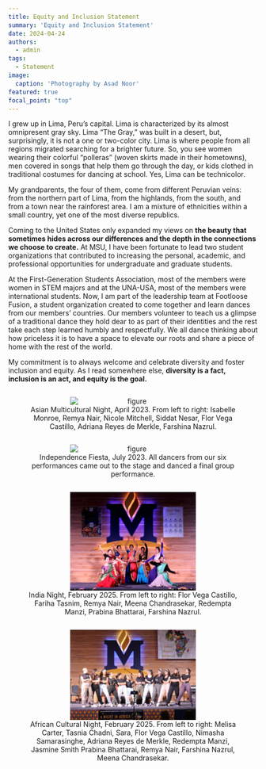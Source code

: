 ```yaml
---
title: Equity and Inclusion Statement
summary: 'Equity and Inclusion Statement'
date: 2024-04-24
authors:
  - admin
tags:
  - Statement
image:
  caption: 'Photography by Asad Noor'
featured: true
focal_point: "top"
---
```


I grew up in Lima, Peru’s capital. Lima is characterized by its almost omnipresent gray sky. Lima “The Gray,” was built in a desert, but, surprisingly, it is not a one or two-color city. Lima is where people from all regions migrated searching for a brighter future. So, you see women wearing their colorful “polleras” (woven skirts made in their hometowns), men covered in songs that help them go through the day, or kids clothed in traditional costumes for dancing at school. Yes, Lima can be technicolor.  

My grandparents, the four of them, come from different Peruvian veins: from the northern part of Lima, from the highlands, from the south, and from a town near the rainforest area. I am a mixture of ethnicities within a small country, yet one of the most diverse republics. 

Coming to the United States only expanded my views on **the beauty that sometimes hides across our differences and the depth in the connections we choose to create.** At MSU, I have been fortunate to lead two student organizations that contributed to increasing the personal, academic, and professional opportunities for undergraduate and graduate students. 

At the First-Generation Students Association, most of the members were women in STEM majors and at the UNA-USA, most of the members were international students. Now, I am part of the leadership team at Footloose Fusion, a student organization created to come together and learn dances from our members’ countries. Our members volunteer to teach us a glimpse of a traditional dance they hold dear to as part of their identities and the rest take each step learned humbly and respectfully. We all dance thinking about how priceless it is to have a space to elevate our roots and share a piece of home with the rest of the world. 

My commitment is to always welcome and celebrate diversity and foster inclusion and equity. As I read somewhere else, **diversity is a fact, inclusion is an act, and equity is the goal.**

<div style="display: flex; justify-content: center;">
  <figure style="text-align: center;">
    <img src="a.jpg" alt="figure" width="60%" style="margin-left: auto; margin-right: auto; display: block;">
    <figcaption>Asian Multicultural Night, April 2023. From left to right: Isabelle Monroe, Remya Nair, Nicole Mitchell, Siddat Nesar, Flor Vega Castillo, Adriana Reyes de Merkle, Farshina Nazrul.
  </figcaption>
  </figure>
 </div>

<div style="display: flex; justify-content: center;">
  <figure style="text-align: center;">
    <img src="b.jpg" alt="figure" width="60%" style="margin-left: auto; margin-right: auto; display: block;">
    <figcaption>Independence Fiesta, July 2023. All dancers from our six performances came out to the stage and danced a final group performance.
  </figcaption>
  </figure>
 </div>

<div style="display: flex; justify-content: center;">
  <figure style="text-align: center;">
    <img src="c.jpg" alt="figure" width="60%" style="margin-left: auto; margin-right: auto; display: block;">
    <figcaption>India Night, February 2025. From left to right: Flor Vega Castillo, Fariha Tasnim, Remya Nair, Meena Chandrasekar, Redempta Manzi, Prabina Bhattarai, Farshina Nazrul.
  </figcaption>
  </figure>
 </div>

<div style="display: flex; justify-content: center;">
  <figure style="text-align: center;">
    <img src="d.jpg" alt="figure" width="60%" style="margin-left: auto; margin-right: auto; display: block;">
    <figcaption>African Cultural Night, February 2025. From left to right: Melisa Carter, Tasnia Chadni, Sara, Flor Vega Castillo, Nimasha Samarasinghe, Adriana Reyes de Merkle, Redempta Manzi, Jasmine Smith Prabina Bhattarai, Remya Nair, Farshina Nazrul, Meena Chandrasekar.
  </figcaption>
  </figure>
 </div>